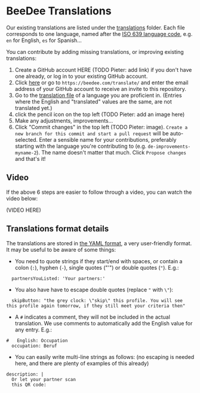 # BeeDee Translations

Our existing translations are listed under the [translations](./translations) folder.
Each file corresponds to one language, named after the [ISO 639 language code](https://en.wikipedia.org/wiki/List_of_ISO_639_language_codes), e.g. `en` for English, `es` for Spanish...

You can contribute by adding missing translations, or improving existing translations:

1. Create a GitHub account HERE (TODO Pieter: add link) if you don't have one already, or log in to your existing GitHub account.
2. Click [here](https://beedee.com/translate/) or go to `https://beedee.com/translate/` and enter the email address of your GitHub account to receive an invite to this repository.
3. Go to the [translation file](./tree/main/translations) of a language you are proficient in. (Entries where the English and "translated" values are the same, are not translated yet.)
4. click the pencil icon on the top left (TODO Pieter: add an image here)
5. Make any adjustments, improvements...
6. Click "Commit changes" in the top left (TODO Pieter: image). `Create a new branch for this commit and start a pull request` will be auto-selected. Enter a sensible name for your contributions, preferably starting with the language you're contributing to (e.g. `de-improvements-myname-2`). The name doesn't matter that much. Click `Propose changes` and that's it!

## Video

If the above 6 steps are easier to follow through a video, you can watch the video below:

(VIDEO HERE)

## Translations format details

The translations are stored in [the YAML format](https://en.wikipedia.org/wiki/YAML), a very user-friendly format.
It may be useful to be aware of some things:

- You need to quote strings if they start/end with spaces, or contain a colon (`:`), hyphen (`-`), single quotes ("'") or double quotes (`"`). E.g.:
```
  partnersYouListed: 'Your partners:'
```
- You also have have to escape double quotes (replace `"` with `\"`):
```
  skipButton: "the grey clock: \"skip\" this profile. You will see this profile again tomorrow, if they still meet your criteria then"
```

- A `#` indicates a comment, they will not be included in the actual translation. We use comments to automatically add the English value for any entry. E.g.:
```
#   English: Occupation
  occupation: Beruf
```

- You can easily write multi-line strings as follows: (no escaping is needed here, and there are plenty of examples of this already)
```
description: |
  Or let your partner scan
  this QR code:
```